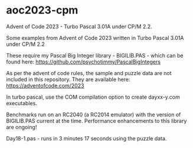 # aoc2023-cpm
Advent of Code 2023 - Turbo Pascal 3.01A under CP/M 2.2.

Some examples from Advent of Code 2023 written in Turbo Pascal 3.01A under CP/M 2.2

These require my Pascal Big Integer library - BIGILIB.PAS - which can
be found here: https://github.com/psychotimmy/PascalBigIntegers

As per the advent of code rules, the sample and puzzle data are not included in 
this repository. They are available here: https://adventofcode.com/2023

In turbo pascal, use the COM compilation option to create dayxx-y.com executables.

Benchmarks run on an RC2040 (a RC2014 emulator) with the version of BIGILIB.PAS
current at the time. Performance enhancements to this library are ongoing!

Day18-1.pas - runs in 3 minutes 17 seconds using the puzzle data.
